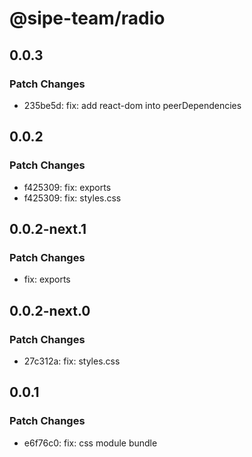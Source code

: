 # @sipe-team/radio

## 0.0.3

### Patch Changes

- 235be5d: fix: add react-dom into peerDependencies

## 0.0.2

### Patch Changes

- f425309: fix: exports
- f425309: fix: styles.css

## 0.0.2-next.1

### Patch Changes

- fix: exports

## 0.0.2-next.0

### Patch Changes

- 27c312a: fix: styles.css

## 0.0.1

### Patch Changes

- e6f76c0: fix: css module bundle
